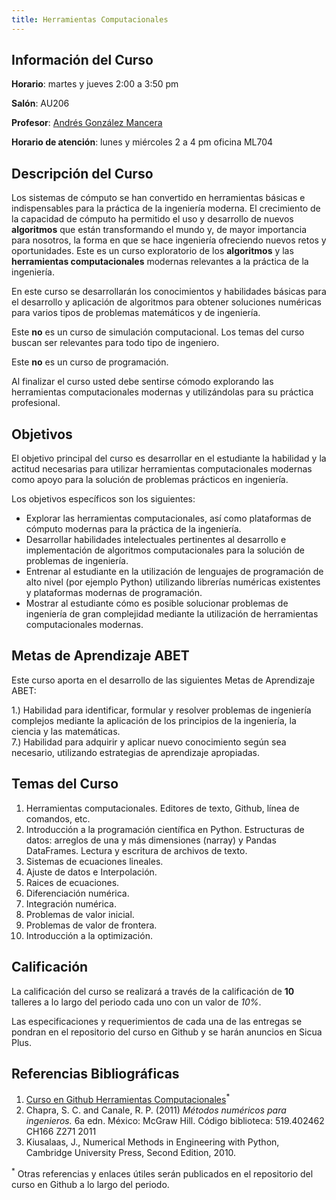 ```yaml
---
title: Herramientas Computacionales  
---
```


## Información del Curso ##

**Horario**: martes y jueves 2:00 a 3:50 pm  

**Salón**: AU206  

**Profesor**: [Andrés González Mancera](http://andresgm.org)  

**Horario de atención**: lunes y miércoles 2 a 4 pm oficina ML704  


## Descripción del Curso ##

Los sistemas de cómputo se han convertido en herramientas básicas e indispensables para la práctica de la ingeniería moderna. El crecimiento de la capacidad de cómputo ha permitido el uso y desarrollo de nuevos **algoritmos** que están transformando el mundo y, de mayor importancia para nosotros, la forma en que se hace ingeniería ofreciendo nuevos retos y oportunidades. Este es un curso exploratorio de los **algoritmos** y las **herramientas computacionales** modernas relevantes a la práctica de la ingeniería.  

En este curso se desarrollarán los conocimientos y habilidades básicas para el desarrollo y aplicación de algoritmos para obtener soluciones numéricas para varios tipos de problemas matemáticos y de ingeniería.  

Este **no** es un curso de simulación computacional. Los temas del curso buscan ser relevantes para todo tipo de ingeniero.  

Este **no** es un curso de programación.  

Al finalizar el curso usted debe sentirse cómodo explorando las herramientas computacionales modernas y utilizándolas para su práctica profesional.

## Objetivos ##

El objetivo principal del curso es desarrollar en el estudiante la habilidad y la actitud necesarias para utilizar herramientas computacionales modernas como apoyo para la solución de problemas prácticos en ingeniería.  

Los objetivos específicos son los siguientes:  

* Explorar las herramientas computacionales, así como plataformas de cómputo modernas para la práctica de la ingeniería.  
* Desarrollar habilidades intelectuales pertinentes al desarrollo e implementación de algoritmos computacionales para la solución de problemas de ingeniería.  
* Entrenar al estudiante en la utilización de lenguajes de programación de alto nivel (por ejemplo Python) utilizando librerías numéricas existentes y plataformas modernas de programación.  
* Mostrar al estudiante cómo es posible solucionar problemas de ingeniería de gran complejidad mediante la utilización de herramientas computacionales modernas.  

## Metas de Aprendizaje ABET ##

Este curso aporta en el desarrollo de las siguientes Metas de Aprendizaje ABET:

1.) Habilidad para identificar, formular y resolver problemas de ingeniería complejos mediante la aplicación de los principios de la ingeniería, la ciencia y las matemáticas.  
7.) Habilidad para adquirir y aplicar nuevo conocimiento según sea necesario, utilizando estrategias de aprendizaje apropiadas.  

## Temas del Curso ##

1. Herramientas computacionales. Editores de texto, Github, línea de comandos, etc.  
2. Introducción a la programación científica en Python. Estructuras de datos: arreglos de una y más dimensiones (narray) y Pandas DataFrames. Lectura y escritura de archivos de texto.  
3. Sistemas de ecuaciones lineales.  
4. Ajuste de datos e Interpolación.  
5. Raices de ecuaciones.  
6. Diferenciación numérica.  
7. Integración numérica.  
8. Problemas de valor inicial.  
9. Problemas de valor de frontera.  
10. Introducción a la optimización.  

## Calificación ##

La calificación del curso se realizará a través de la calificación de **10** talleres a lo largo del periodo cada uno con un valor de *10%*.  

Las especificaciones y requerimientos de cada una de las entregas se pondran en el repositorio del curso en Github y se harán anuncios en Sicua Plus.

## Referencias Bibliográficas ##

1. [Curso en Github Herramientas Computacionales](https://github.com/ua-IMEC3602-201910/ua-IMEC3602-201910.github.io)<sup>*</sup>  
2. Chapra, S. C. and Canale, R. P. (2011) *Métodos numéricos para ingenieros.* 6a edn. México: McGraw Hill. Código biblioteca: 519.402462 CH166 Z271 2011  
2. Kiusalaas, J., Numerical Methods in Engineering with Python, Cambridge University Press, Second Edition, 2010.  

<sup>*</sup> Otras referencias y enlaces útiles serán publicados en el repositorio del curso en Github a lo largo del periodo.  